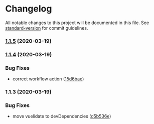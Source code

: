 # Changelog

All notable changes to this project will be documented in this file. See [standard-version](https://github.com/conventional-changelog/standard-version) for commit guidelines.

### [1.1.5](https://github.com/atnrpro/vuelidate-improver/compare/v1.1.4...v1.1.5) (2020-03-19)

### [1.1.4](https://github.com/atnrpro/vuelidate-improver/compare/v1.1.3...v1.1.4) (2020-03-19)


### Bug Fixes

* correct workflow action ([15d6bae](https://github.com/atnrpro/vuelidate-improver/commit/15d6bae55b01e78964f81037954441c61421aba8))

### 1.1.3 (2020-03-19)


### Bug Fixes

* move vuelidate to devDependencies ([d5b536e](https://github.com/atnrpro/vuelidate-improver/commit/d5b536e0a379b7f8a35580eb3f96e3dcc3dcd38d))
